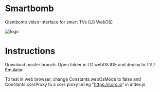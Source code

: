 # Smartbomb
Giantbomb video interface for smart TVs (LG WebOS)

![logo](https://github.com/jamesmgittins/smartbomb/blob/master/largeIcon.png)

# Instructions
Download master branch. Open folder in LG webOS IDE and deploy to TV / Emulator

To test in web browser, change Constants.webOsMode to false and Constants.corsProxy to a cors proxy url eg "https://cors.io" in index.js
